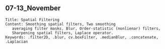 ## 07-13_November
	Title: Spatial Filtering
	Content: Smoothing spatial filters, Two smoothing
       averaging filter masks, Blur, Order-statistic (nonlienar) filters,
       Sharpening spatial filters, Laplace operator.
	Keywords: .filter2D, .blur, cv.boxFilter, .medianBlur, .concatenate, .Laplacian 